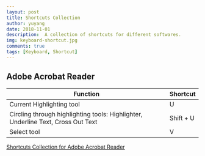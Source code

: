 ```yaml
---
layout: post
title: Shortcuts Collection
author: yuyang
date: 2018-11-01
description:  A collection of shortcuts for different softwares.
img: keyboard-shortcut.jpg
comments: true
tags: [Keyboard, Shortcut]
---
```


## Adobe Acrobat Reader

Function | Shortcut
-------- | ---------
Current Highlighting tool | U
Circling through highlighting tools: Highlighter, Underline Text, Cross Out Text | Shift + U
Select tool | V

[Shortcuts Collection for Adobe Acrobat Reader](https://helpx.adobe.com/acrobat/using/keyboard-shortcuts.html)